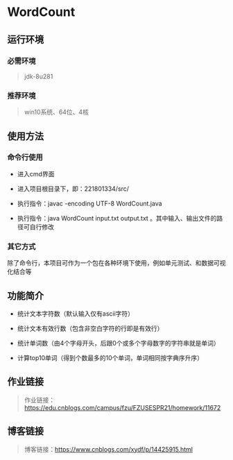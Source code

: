 # WordCount

## 运行环境

### 必需环境

> jdk-8u281

### 推荐环境

> win10系统、64位、4核

## 使用方法

### 命令行使用

* 进入cmd界面

* 进入项目根目录下，即：221801334/src/

* 执行指令：javac -encoding UTF-8 WordCount.java

* 执行指令：java WordCount input.txt output.txt 。其中输入、输出文件的路径可自行修改

### 其它方式

除了命令行，本项目可作为一个包在各种环境下使用，例如单元测试、和数据可视化结合等

## 功能简介

* 统计文本字符数（默认输入仅有ascii字符）

* 统计文本有效行数（包含非空白字符的行即是有效行）

* 统计单词数（由4个字母开头，后跟0个或多个字母数字的字符串就是单词）

* 计算top10单词（得到个数最多的10个单词，单词相同按字典序升序）

## 作业链接

> 作业链接：<https://edu.cnblogs.com/campus/fzu/FZUSESPR21/homework/11672>

## 博客链接

> 博客链接：<https://www.cnblogs.com/xydf/p/14425915.html>

